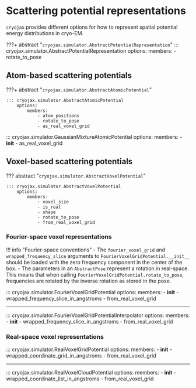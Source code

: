 # Scattering potential representations

`cryojax` provides different options for how to represent spatial potential energy distributions in cryo-EM.

???+ abstract "`cryojax.simulator.AbstractPotentialRepresentation`"
    ::: cryojax.simulator.AbstractPotentialRepresentation
        options:
            members:
                - rotate_to_pose

## Atom-based scattering potentials

???+ abstract "`cryojax.simulator.AbstractAtomicPotential`"

    ::: cryojax.simulator.AbstractAtomicPotential
        options:
            members:
                - atom_positions
                - rotate_to_pose
                - as_real_voxel_grid

::: cryojax.simulator.GaussianMixtureAtomicPotential
        options:
            members:
                - __init__
                - as_real_voxel_grid

## Voxel-based scattering potentials

??? abstract "`cryojax.simulator.AbstractVoxelPotential`"

    ::: cryojax.simulator.AbstractVoxelPotential
        options:
            members:
                - voxel_size
                - is_real
                - shape
                - rotate_to_pose
                - from_real_voxel_grid

### Fourier-space voxel representations

!!! info "Fourier-space conventions"
    - The `fourier_voxel_grid` and `wrapped_frequency_slice` arguments to
    `FourierVoxelGridPotential.__init__` should be loaded with the zero frequency
    component in the center of the box.
    - The parameters in an `AbstractPose` represent a rotation in real-space. This means that when calling `FourierVoxelGridPotential.rotate_to_pose`,
    frequencies are rotated by the inverse rotation as stored in the pose.

::: cryojax.simulator.FourierVoxelGridPotential
        options:
            members:
                - __init__
                - wrapped_frequency_slice_in_angstroms
                - from_real_voxel_grid

---

::: cryojax.simulator.FourierVoxelGridPotentialInterpolator
        options:
            members:
                - __init__
                - wrapped_frequency_slice_in_angstroms
                - from_real_voxel_grid

### Real-space voxel representations

::: cryojax.simulator.RealVoxelGridPotential
        options:
            members:
                - __init__
                - wrapped_coordinate_grid_in_angstroms
                - from_real_voxel_grid

---

::: cryojax.simulator.RealVoxelCloudPotential
        options:
            members:
                - __init__
                - wrapped_coordinate_list_in_angstroms
                - from_real_voxel_grid

